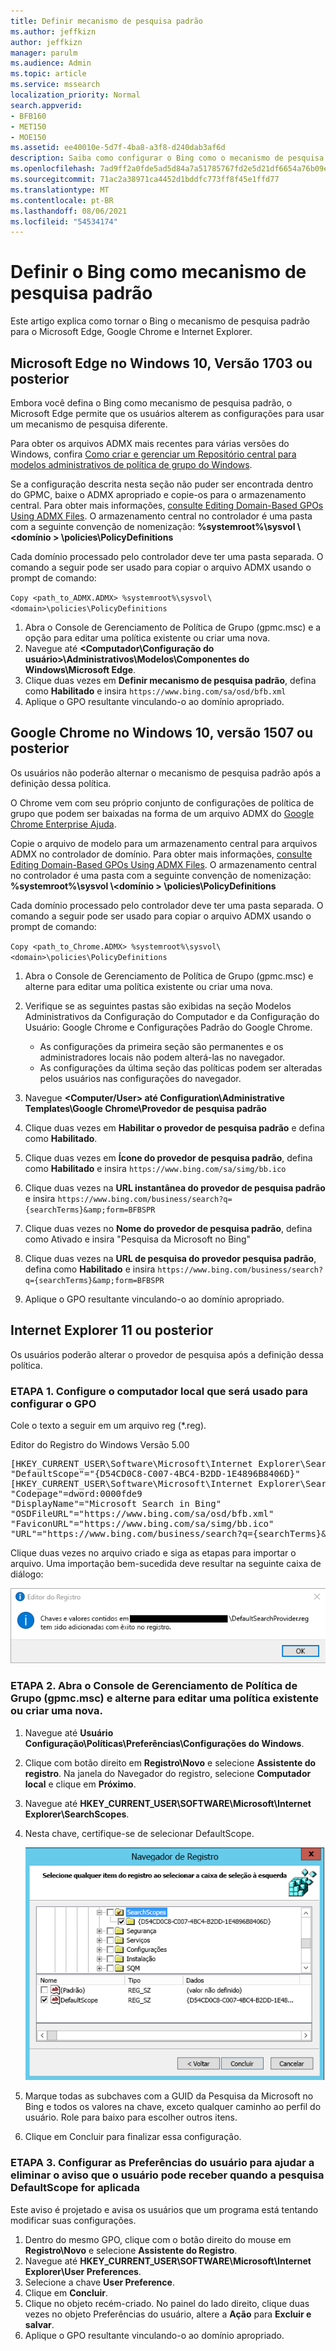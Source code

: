 ```yaml
---
title: Definir mecanismo de pesquisa padrão
ms.author: jeffkizn
author: jeffkizn
manager: parulm
ms.audience: Admin
ms.topic: article
ms.service: mssearch
localization_priority: Normal
search.appverid:
- BFB160
- MET150
- MOE150
ms.assetid: ee40010e-5d7f-4ba8-a3f8-d240dab3af6d
description: Saiba como configurar o Bing como o mecanismo de pesquisa padrão da sua empresa usando a Pesquisa da Microsoft.
ms.openlocfilehash: 7ad9ff2a0fde5ad5d84a7a51785767fd2e5d21df6654a76b09e9796917a92a0f
ms.sourcegitcommit: 71ac2a38971ca4452d1bddfc773ff8f45e1ffd77
ms.translationtype: MT
ms.contentlocale: pt-BR
ms.lasthandoff: 08/06/2021
ms.locfileid: "54534174"
---
```

# <a name="make-bing-the-default-search-engine"></a>Definir o Bing como mecanismo de pesquisa padrão
  
Este artigo explica como tornar o Bing o mecanismo de pesquisa padrão para o Microsoft Edge, Google Chrome e Internet Explorer. 
  
## <a name="microsoft-edge-on-windows-10-version-1703-or-later"></a>Microsoft Edge no Windows 10, Versão 1703 ou posterior

Embora você defina o Bing como mecanismo de pesquisa padrão, o Microsoft Edge permite que os usuários alterem as configurações para usar um mecanismo de pesquisa diferente.
  
Para obter os arquivos ADMX mais recentes para várias versões do Windows, confira [Como criar e gerenciar um Repositório central para modelos administrativos de política de grupo do Windows](https://support.microsoft.com/help/3087759/how-to-create-and-manage-the-central-store-for-group-policy-administra).
  
Se a configuração descrita nesta seção não puder ser encontrada dentro do GPMC, baixe o ADMX apropriado e copie-os para o armazenamento central. Para obter mais informações, [consulte Editing Domain-Based GPOs Using ADMX Files](/previous-versions/windows/it-pro/windows-vista/cc748955%28v%3dws.10%29). O armazenamento central no controlador é uma pasta com a seguinte convenção de nomenização: **%systemroot%\sysvol \\<domínio \> \policies\PolicyDefinitions**
  
Cada domínio processado pelo controlador deve ter uma pasta separada. O comando a seguir pode ser usado para copiar o arquivo ADMX usando o prompt de comando:
  
 `Copy <path_to_ADMX.ADMX> %systemroot%\sysvol\<domain>\policies\PolicyDefinitions`
  
1. Abra o Console de Gerenciamento de Política de Grupo (gpmc.msc) e a opção para editar uma política existente ou criar uma nova.
2. Navegue até **&lt;Computador\Configuração do usuário&gt;\Administrativos\Modelos\Componentes do Windows\Microsoft Edge**.
3. Clique duas vezes em **Definir mecanismo de pesquisa padrão**, defina como **Habilitado** e insira `https://www.bing.com/sa/osd/bfb.xml`
4. Aplique o GPO resultante vinculando-o ao domínio apropriado.


## <a name="google-chrome-on-windows-10-version-1507-or-later"></a>Google Chrome no Windows 10, versão 1507 ou posterior

Os usuários não poderão alternar o mecanismo de pesquisa padrão após a definição dessa política.
  
O Chrome vem com seu próprio conjunto de configurações de política de grupo que podem ser baixadas na forma de um arquivo ADMX do [Google Chrome Enterprise Ajuda](https://support.google.com/chrome/a/answer/187202).
  
Copie o arquivo de modelo para um armazenamento central para arquivos ADMX no controlador de domínio. Para obter mais informações, [consulte Editing Domain-Based GPOs Using ADMX Files](/previous-versions/windows/it-pro/windows-vista/cc748955%28v%3dws.10%29). O armazenamento central no controlador é uma pasta com a seguinte convenção de nomenização: **%systemroot%\sysvol \\<domínio \> \policies\PolicyDefinitions**
  
Cada domínio processado pelo controlador deve ter uma pasta separada. O comando a seguir pode ser usado para copiar o arquivo ADMX usando o prompt de comando:
  
 `Copy <path_to_Chrome.ADMX> %systemroot%\sysvol\<domain>\policies\PolicyDefinitions`
  
1. Abra o Console de Gerenciamento de Política de Grupo (gpmc.msc) e alterne para editar uma política existente ou criar uma nova.
2. Verifique se as seguintes pastas são exibidas na seção Modelos Administrativos da Configuração do Computador e da Configuração do Usuário: Google Chrome e Configurações Padrão do Google Chrome.

    - As configurações da primeira seção são permanentes e os administradores locais não podem alterá-las no navegador.
    - As configurações da última seção das políticas podem ser alteradas pelos usuários nas configurações do navegador.

3. Navegue **\<Computer/User\> até Configuration\Administrative Templates\Google Chrome\Provedor de pesquisa padrão**
4. Clique duas vezes em **Habilitar o provedor de pesquisa padrão** e defina como **Habilitado**.
5. Clique duas vezes em **Ícone do provedor de pesquisa padrão**, defina como **Habilitado** e insira `https://www.bing.com/sa/simg/bb.ico`
6. Clique duas vezes na **URL instantânea do provedor de pesquisa padrão** e insira `https://www.bing.com/business/search?q={searchTerms}&amp;form=BFBSPR`
7. Clique duas vezes no **Nome do provedor de pesquisa padrão**, defina como Ativado e insira "Pesquisa da Microsoft no Bing"
8. Clique duas vezes na **URL de pesquisa do provedor pesquisa padrão**, defina como **Habilitado** e insira `https://www.bing.com/business/search?q={searchTerms}&amp;form=BFBSPR`
9. Aplique o GPO resultante vinculando-o ao domínio apropriado.

## <a name="internet-explorer-11-or-later"></a>Internet Explorer 11 ou posterior

Os usuários poderão alterar o provedor de pesquisa após a definição dessa política.
  
### <a name="step-1-configure-the-local-machine-that-will-be-used-to-set-the-gpo"></a>ETAPA 1. Configure o computador local que será usado para configurar o GPO

Cole o texto a seguir em um arquivo reg (\*.reg).
  
Editor do Registro do Windows Versão 5.00
  
<pre>[HKEY_CURRENT_USER\Software\Microsoft\Internet Explorer\SearchScopes]
"DefaultScope"="{D54CD0C8-C007-4BC4-B2DD-1E4896B8406D}"
[HKEY_CURRENT_USER\Software\Microsoft\Internet Explorer\SearchScopes\{D54CD0C8-C007-4BC4-B2DD-1E4896B8406D}]
"Codepage"=dword:0000fde9
"DisplayName"="Microsoft Search in Bing"
"OSDFileURL"="https://www.bing.com/sa/osd/bfb.xml"
"FaviconURL"="https://www.bing.com/sa/simg/bb.ico"
"URL"="https://www.bing.com/business/search?q={searchTerms}&amp;form=BFBSPR"</pre>
  
Clique duas vezes no arquivo criado e siga as etapas para importar o arquivo. Uma importação bem-sucedida deve resultar na seguinte caixa de diálogo:
  
![Mensagem de importação bem-sucedida do Editor do registro](media/ea3686b9-f6d7-481e-9a0d-2c96891bc501.png)
  
### <a name="step-2-open-the-group-policy-management-console-gpmcmsc-and-switch-to-editing-an-existing-policy-or-creating-a-new-one"></a>ETAPA 2. Abra o Console de Gerenciamento de Política de Grupo (gpmc.msc) e alterne para editar uma política existente ou criar uma nova.

1. Navegue até **Usuário Configuração\Políticas\Preferências\Configurações do Windows**.
2. Clique com botão direito em **Registro\Novo** e selecione **Assistente do registro**. Na janela do Navegador do registro, selecione **Computador local** e clique em **Próximo**.
3. Navegue até **HKEY_CURRENT_USER\SOFTWARE\Microsoft\Internet Explorer\SearchScopes**.
4. Nesta chave, certifique-se de selecionar DefaultScope.

    ![Navegador de registro com DefaultScope selecionado](media/ec5a450d-0cba-4e9c-acba-1a09e8e90bad.png)
5. Marque todas as subchaves com a GUID da Pesquisa da Microsoft no Bing e todos os valores na chave, exceto qualquer caminho ao perfil do usuário. Role para baixo para escolher outros itens.
6. Clique em Concluir para finalizar essa configuração.

### <a name="step-3-set-up-user-preferences-to-help-eliminate-a-warning-the-user-may-get-when-defaultscope-search-is-enforced"></a>ETAPA 3. Configurar as Preferências do usuário para ajudar a eliminar o aviso que o usuário pode receber quando a pesquisa DefaultScope for aplicada

Este aviso é projetado e avisa os usuários que um programa está tentando modificar suas configurações.
  
1. Dentro do mesmo GPO, clique com o botão direito do mouse em **Registro\Novo** e selecione **Assistente do Registro**.
2. Navegue até **HKEY_CURRENT_USER\SOFTWARE\Microsoft\Internet Explorer\User Preferences**.
3. Selecione a chave **User Preference**.
4. Clique em **Concluir**.
5. Clique no objeto recém-criado. No painel do lado direito, clique duas vezes no objeto Preferências do usuário, altere a **Ação** para **Excluir e salvar**.
6. Aplique o GPO resultante vinculando-o ao domínio apropriado.